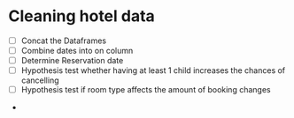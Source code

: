 # Cleaning hotel data

- [ ] Concat the Dataframes
- [ ] Combine dates into on column
- [ ] Determine Reservation date
- [ ] Hypothesis test whether having at least 1 child increases the chances of cancelling
- [ ] Hypothesis test if room type affects the amount of booking changes
- 